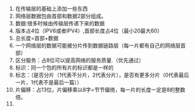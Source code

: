 1. 在传输层的基础上添加一些东西
2. 网络层数据包由首部和数据2部分组成。
3. 数据:很多时候由传输层传递下来的数据
4. 版本占4位（IPV6或者IPV4）,首部长度占4位（最小20最大60）
5. 总长度=首部+数据
6. 一个网络层的数据可能被分片传到数据链路层（每一片都有自己的网络层首部）
7. 区分服务：占8位可以提高网络的服务质量.（优先通过）
8. 标识：同一个包的所有片的标识都是一样的
9. 标志：（是否分片（1代表不分片，2代表分片），是否有更多分片（0代表最后一片，1代表不是最后一篇））
10. 片偏移：占13位，片偏移乘以8字=节节偏倚，每一片的长度一定是8的整数倍。
11. 